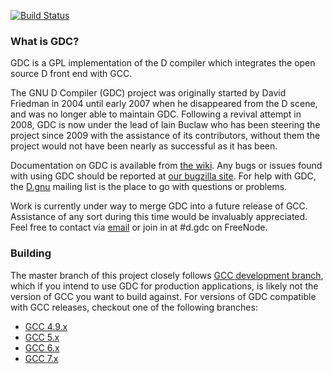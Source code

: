 [![Build Status](https://semaphoreci.com/api/v1/d-programming-gdc/gdc/branches/master/badge.svg)](https://semaphoreci.com/d-programming-gdc/gdc)

### What is GDC?

GDC is a GPL implementation of the D compiler which integrates the open source D front end with GCC.

The GNU D Compiler (GDC) project was originally started by David Friedman in 2004 until early 2007 when he disappeared from the D scene, and was no longer able to maintain GDC. Following a revival attempt in 2008, GDC is now under the lead of Iain Buclaw who has been steering the project since 2009 with the assistance of its contributors, without them the project would not have been nearly as successful as it has been.

Documentation on GDC is available from [the wiki][wiki]. Any bugs or issues found with using GDC should be reported at [our bugzilla site][bugs]. For help with GDC, the [D.gnu][maillist] mailing list is the place to go with questions or problems.

Work is currently under way to merge GDC into a future release of GCC. Assistance of any sort during this time would be invaluably appreciated. Feel free to contact via [email][email] or join in at #d.gdc on FreeNode.

### Building

The master branch of this project closely follows [GCC development branch][gcc-devel], which if you intend to use GDC for production applications, is likely not the version of GCC you want to build against.  For versions of GDC compatible with GCC releases, checkout one of the following branches:

* [GCC 4.9.x](https://github.com/D-Programming-GDC/GDC/tree/gdc-4.9)
* [GCC 5.x](https://github.com/D-Programming-GDC/GDC/tree/gdc-5)
* [GCC 6.x](https://github.com/D-Programming-GDC/GDC/tree/gdc-6)
* [GCC 7.x](https://github.com/D-Programming-GDC/GDC/tree/gdc-7)

[home]: http://gdcproject.org
[wiki]: http://wiki.dlang.org/GDC
[bugs]: http://bugzilla.gdcproject.org
[maillist]: http://forum.dlang.org/group/D.gnu
[email]: mailto:ibuclaw@gdcproject.org
[gcc-devel]: http://gcc.gnu.org/git/?p=gcc.git;a=shortlog
